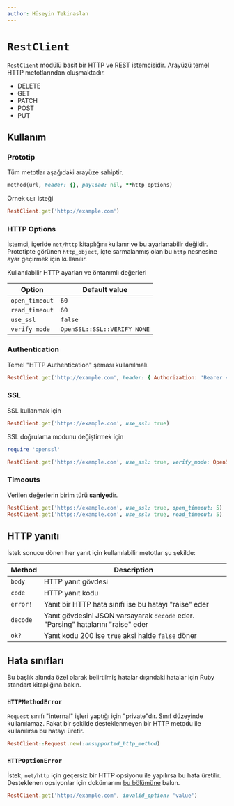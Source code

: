```yaml
---
author: Hüseyin Tekinaslan
---
```


`RestClient`
=============

`RestClient` modülü basit bir HTTP ve REST istemcisidir. Arayüzü temel
HTTP metotlarından oluşmaktadır.

- DELETE
- GET
- PATCH
- POST
- PUT

Kullanım
--------

### Prototip

Tüm metotlar aşağıdaki arayüze sahiptir.

```ruby
method(url, header: {}, payload: nil, **http_options)
```

Örnek `GET` isteği

```ruby
RestClient.get('http://example.com')
```

### HTTP Options

İstemci, içeride `net/http` kitaplığını kullanır ve bu ayarlanabilir
değildir. Prototipte görünen `http_object`, içte sarmalanmış olan bu `http`
nesnesine ayar geçirmek için kullanılır.

Kullanılabilir HTTP ayarları ve öntanımlı değerleri

|Option        |Default value              |
|--------------|---------------------------|
|`open_timeout`|`60`                       |
|`read_timeout`|`60`                       |
|`use_ssl`     |`false`                    |
|`verify_mode` |`OpenSSL::SSL::VERIFY_NONE`|

### Authentication

Temel "HTTP Authentication" şeması kullanılmalı.

```ruby
RestClient.get('http://example.com', header: { Authorization: 'Bearer <token>' })
```

### SSL

SSL kullanmak için

```ruby
RestClient.get('https://example.com', use_ssl: true)
```

SSL doğrulama modunu değiştirmek için

```ruby
require 'openssl'

RestClient.get('https://example.com', use_ssl: true, verify_mode: OpenSSL::SSL::VERIFY_PEER)
```

### Timeouts

Verilen değerlerin birim türü **saniye**dir.

```ruby
RestClient.get('https://example.com', use_ssl: true, open_timeout: 5)
RestClient.get('https://example.com', use_ssl: true, read_timeout: 5)
```

HTTP yanıtı
------------

İstek sonucu dönen her yanıt için kullanılabilir metotlar şu şekilde:

|Method  |Description                                                       |
|--------|------------------------------------------------------------------|
|`body`  |HTTP yanıt gövdesi                                                |
|`code`  |HTTP yanıt kodu                                                   |
|`error!`|Yanıt bir HTTP hata sınıfı ise bu hatayı "raise" eder             |
|`decode`|Yanıt gövdesini JSON varsayarak `decode` eder. "Parsing" hatalarını "raise" eder|
|`ok?`   |Yanıt kodu 200 ise `true` aksi halde `false` döner                |

Hata sınıfları
--------------

Bu başlık altında özel olarak belirtilmiş hatalar dışındaki hatalar
için Ruby standart kitaplığına bakın.

### `HTTPMethodError`

`Request` sınıfı "internal" işleri yaptığı için "private"dır. Sınıf düzeyinde
kullanılamaz. Fakat bir şekilde desteklenmeyen bir HTTP metodu ile kullanılırsa
bu hatayı üretir.

```ruby
RestClient::Request.new(:unsupported_http_method)
```

### `HTTPOptionError`

İstek, `net/http` için geçersiz bir HTTP opsiyonu ile yapılırsa bu hata
üretilir. Desteklenen opsiyonlar için dokümanını [bu bölümüne](#http-options)
bakın.

```ruby
RestClient.get('http://example.com', invalid_option: 'value')
```
